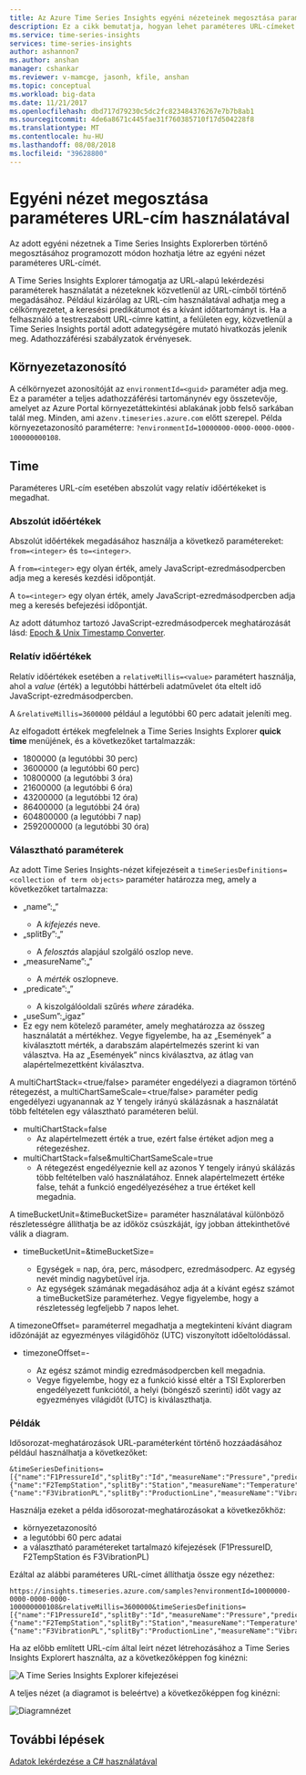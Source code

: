 ```yaml
---
title: Az Azure Time Series Insights egyéni nézeteinek megosztása paraméteres URL-címek használatával | Microsoft Docs
description: Ez a cikk bemutatja, hogyan lehet paraméteres URL-címeket fejleszteni az Azure Time Series Insightsban az ügyfélnézetek egyszerű megosztásához.
ms.service: time-series-insights
services: time-series-insights
author: ashannon7
ms.author: anshan
manager: cshankar
ms.reviewer: v-mamcge, jasonh, kfile, anshan
ms.topic: conceptual
ms.workload: big-data
ms.date: 11/21/2017
ms.openlocfilehash: dbd717d79230c5dc2fc823484376267e7b7b8ab1
ms.sourcegitcommit: 4de6a8671c445fae31f760385710f17d504228f8
ms.translationtype: MT
ms.contentlocale: hu-HU
ms.lasthandoff: 08/08/2018
ms.locfileid: "39628800"
---
```

# <a name="share-a-custom-view-using-a-parameterized-url"></a>Egyéni nézet megosztása paraméteres URL-cím használatával

Az adott egyéni nézetnek a Time Series Insights Explorerben történő megosztásához programozott módon hozhatja létre az egyéni nézet paraméteres URL-címét.

A Time Series Insights Explorer támogatja az URL-alapú lekérdezési paraméterek használatát a nézeteknek közvetlenül az URL-címből történő megadásához.  Például kizárólag az URL-cím használatával adhatja meg a célkörnyezetet, a keresési predikátumot és a kívánt időtartományt is. Ha a felhasználó a testreszabott URL-címre kattint, a felületen egy, közvetlenül a Time Series Insights portál adott adategységére mutató hivatkozás jelenik meg.  Adathozzáférési szabályzatok érvényesek. 

## <a name="environment-id"></a>Környezetazonosító

A célkörnyezet azonosítóját az `environmentId=<guid>` paraméter adja meg.  Ez a paraméter a teljes adathozzáférési tartománynév egy összetevője, amelyet az Azure Portal környezetáttekintési ablakának jobb felső sarkában talál meg.  Minden, ami az`env.timeseries.azure.com` előtt szerepel. Példa környezetazonosító paraméterre: `?environmentId=10000000-0000-0000-0000-100000000108`.

## <a name="time"></a>Time

Paraméteres URL-cím esetében abszolút vagy relatív időértékeket is megadhat.

### <a name="absolute-time-values"></a>Abszolút időértékek

Abszolút időértékek megadásához használja a következő paramétereket: `from=<integer>` és `to=<integer>`. 

A `from=<integer>` egy olyan érték, amely JavaScript-ezredmásodpercben adja meg a keresés kezdési időpontját.

A `to=<integer>` egy olyan érték, amely JavaScript-ezredmásodpercben adja meg a keresés befejezési időpontját. 

Az adott dátumhoz tartozó JavaScript-ezredmásodpercek meghatározását lásd: [Epoch & Unix Timestamp Converter](https://www.freeformatter.com/epoch-timestamp-to-date-converter.html).

### <a name="relative-time-values"></a>Relatív időértékek

Relatív időértékek esetében a `relativeMillis=<value>` paramétert használja, ahol a *value* (érték) a legutóbbi háttérbeli adatművelet óta eltelt idő JavaScript-ezredmásodpercben.

A `&relativeMillis=3600000` például a legutóbbi 60 perc adatait jeleníti meg.

Az elfogadott értékek megfelelnek a Time Series Insights Explorer **quick time** menüjének, és a következőket tartalmazzák:

- 1800000 (a legutóbbi 30 perc)
- 3600000 (a legutóbbi 60 perc)
- 10800000 (a legutóbbi 3 óra)
- 21600000 (a legutóbbi 6 óra)
- 43200000 (a legutóbbi 12 óra)
- 86400000 (a legutóbbi 24 óra)
- 604800000 (a legutóbbi 7 nap)
- 2592000000 (a legutóbbi 30 óra)

### <a name="optional-parameters"></a>Választható paraméterek

Az adott Time Series Insights-nézet kifejezéseit a `timeSeriesDefinitions=<collection of term objects>` paraméter határozza meg, amely a következőket tartalmazza:

- „name”:„<string>”
  - A *kifejezés* neve.
- „splitBy”:„<string>”
  - A *felosztás* alapjául szolgáló oszlop neve.
- „measureName”:„<string>”
  - A *mérték* oszlopneve.
- „predicate”:„<string>”
  - A kiszolgálóoldali szűrés *where* záradéka.
-  „useSum”:„igaz”
  - Ez egy nem kötelező paraméter, amely meghatározza az összeg használatát a mértékhez.  Vegye figyelembe, ha az „Események” a kiválasztott mérték, a darabszám alapértelmezés szerint ki van választva.  Ha az „Események” nincs kiválasztva, az átlag van alapértelmezettként kiválasztva.  

A multiChartStack=<true/false> paraméter engedélyezi a diagramon történő rétegezést, a multiChartSameScale=<true/false> paraméter pedig engedélyezi ugyanannak az Y tengely irányú skálázásnak a használatát több feltételen egy választható paraméteren belül.  

- multiChartStack=false
  - Az alapértelmezett érték a true, ezért false értéket adjon meg a rétegezéshez.
- multiChartStack=false&multiChartSameScale=true 
  - A rétegezést engedélyeznie kell az azonos Y tengely irányú skálázás több feltételben való használatához.  Ennek alapértelmezett értéke false, tehát a funkció engedélyezéséhez a true értéket kell megadnia.  
  
A timeBucketUnit=<Unit>&timeBucketSize=<integer> paraméter használatával különböző részletességre állíthatja be az időköz csúszkáját, így jobban áttekinthetővé válik a diagram.  
- timeBucketUnit=<Unit>&timeBucketSize=<integer>
  - Egységek = nap, óra, perc, másodperc, ezredmásodperc.  Az egység nevét mindig nagybetűvel írja.
  - Az egységek számának megadásához adja át a kívánt egész számot a timeBucketSize paraméterhez.  Vegye figyelembe, hogy a részletesség legfeljebb 7 napos lehet.  
  
A timezoneOffset=<integer> paraméterrel megadhatja a megtekinteni kívánt diagram időzónáját az egyezményes világidőhöz (UTC) viszonyított időeltolódással.  
  - timezoneOffset=-<integer>
    - Az egész számot mindig ezredmásodpercben kell megadnia.  
    - Vegye figyelembe, hogy ez a funkció kissé eltér a TSI Explorerben engedélyezett funkciótól, a helyi (böngésző szerinti) időt vagy az egyezményes világidőt (UTC) is kiválaszthatja.  
 
### <a name="examples"></a>Példák

Idősorozat-meghatározások URL-paraméterként történő hozzáadásához például használhatja a következőket:

```https
&timeSeriesDefinitions=[{"name":"F1PressureId","splitBy":"Id","measureName":"Pressure","predicate":"'Factory1'"},{"name":"F2TempStation","splitBy":"Station","measureName":"Temperature","predicate":"'Factory2'"},
{"name":"F3VibrationPL","splitBy":"ProductionLine","measureName":"Vibration","predicate":"'Factory3'"}]
```

Használja ezeket a példa idősorozat-meghatározásokat a következőkhöz: 

- környezetazonosító
- a legutóbbi 60 perc adatai
- a választható paramétereket tartalmazó kifejezések (F1PressureID, F2TempStation és F3VibrationPL)
 
Ezáltal az alábbi paraméteres URL-címet állíthatja össze egy nézethez:

```https
https://insights.timeseries.azure.com/samples?environmentId=10000000-0000-0000-0000-100000000108&relativeMillis=3600000&timeSeriesDefinitions=[{"name":"F1PressureId","splitBy":"Id","measureName":"Pressure","predicate":"'Factory1'"},{"name":"F2TempStation","splitBy":"Station","measureName":"Temperature","predicate":"'Factory2'"},{"name":"F3VibrationPL","splitBy":"ProductionLine","measureName":"Vibration","predicate":"'Factory3'"}]
```

Ha az előbb említett URL-cím által leírt nézet létrehozásához a Time Series Insights Explorert használta, az a következőképpen fog kinézni:

![A Time Series Insights Explorer kifejezései](media/parameterized-url/url1.png)

A teljes nézet (a diagramot is beleértve) a következőképpen fog kinézni:

![Diagramnézet](media/parameterized-url/url2.png)

## <a name="next-steps"></a>További lépések
[Adatok lekérdezése a C# használatával](time-series-insights-query-data-csharp.md)
